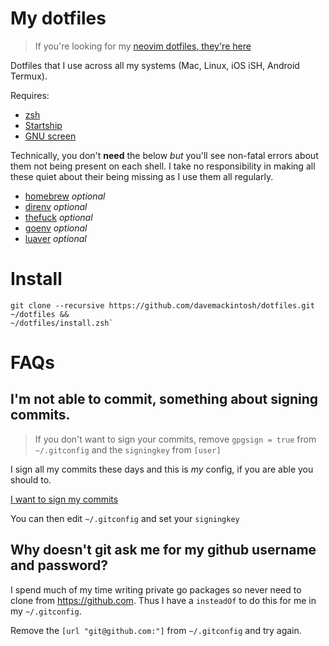 # My dotfiles

> If you're looking for my [neovim dotfiles, they're here](https://github.com/davemackintosh/nvim)

Dotfiles that I use across all my systems (Mac, Linux, iOS iSH, Android Termux).

Requires:

* [zsh](https://zsh.sourceforge.io)
* [Startship](https://starship.rs)
* [GNU screen](https://www.gnu.org/software/screen/)

Technically, you don't __need__ the below *but* you'll see non-fatal errors about them not being present on each shell. I take no responsibility in making all these quiet about their being missing as I use them all regularly.

* [homebrew](https://brew.sh) _optional_
* [direnv](https://direnv.net) _optional_
* [thefuck](https://pypi.org/project/thefuck/) _optional_
* [goenv](https://github.com/syndbg/goenv) _optional_
* [luaver](https://dhavalkapil.com/luaver/) _optional_

# Install

```
git clone --recursive https://github.com/davemackintosh/dotfiles.git ~/dotfiles &&
~/dotfiles/install.zsh`
```

# FAQs

## I'm not able to commit, something about signing commits.

> If you don't want to sign your commits, remove `gpgsign = true` from `~/.gitconfig` and the `signingkey` from `[user]`

I sign all my commits these days and this is _my_ config, if you are able you should to.

[I want to sign my commits](https://docs.github.com/en/authentication/managing-commit-signature-verification/signing-commits)

You can then edit `~/.gitconfig` and set your `signingkey`

## Why doesn't git ask me for my github username and password?

I spend much of my time writing private go packages so never need to clone from https://github.com. Thus I have a `insteadOf` to do this for me in my `~/.gitconfig`.

Remove the `[url "git@github.com:"]` from `~/.gitconfig` and try again.
